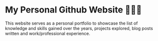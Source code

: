 # My Personal Github Website 👩🏻‍💻

This website serves as a personal portfolio to showcase the list of knowledge and skills gained over the years, projects explored, blog posts written and work/professional experience. 